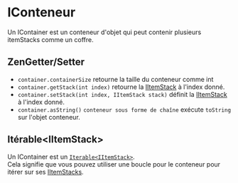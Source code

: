 # IConteneur

Un IContainer est un conteneur d'objet qui peut contenir plusieurs itemStacks comme un coffre.

## ZenGetter/Setter

- `container.containerSize` retourne la taille du conteneur comme int
- `container.getStack(int index)` retourne la [IItemStack](/Vanilla/Items/IItemStack/) à l'index donné.
- `container.setStack(int index, IItemStack stack)` définit la [IItemStack](/Vanilla/Items/IItemStack/) à l'index donné.
- `container.asString()` `conteneur sous forme de chaîne` exécute `toString` sur l'objet conteneur.

## Itérable<IItemStack\>

Un IContainer est un [`Iterable<IItemStack>`](/Vanilla/Items/IItemStack/).  
Cela signifie que vous pouvez utiliser une boucle pour le conteneur pour itérer sur ses [IItemStacks](/Vanilla/Items/IItemStack/).